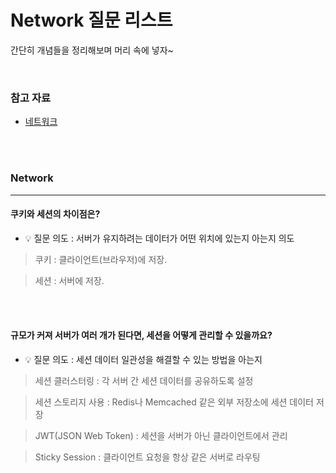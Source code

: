 # Network 질문 리스트

간단히 개념들을 정리해보며 머리 속에 넣자~

<br>


### 참고 자료 

- [네트워크](<https://github.com/kim6394/Dev_BasicKnowledge/blob/master/Interview/Interview List.md#네트워크>)

<br>

<br>

### Network

---

####  쿠키와 세션의 차이점은? 

 - 💡 질문 의도 : 서버가 유지하려는 데이터가 어떤 위치에 있는지 아는지 의도

> 쿠키 : 클라이언트(브라우저)에 저장. <br/>

> 세션 : 서버에 저장.

<br/><br/>

####  규모가 커져 서버가 여러 개가 된다면, 세션을 어떻게 관리할 수 있을까요? 
- 💡 질문 의도 : 세션 데이터 일관성을 해결할 수 있는 방법을 아는지

> 세션 클러스터링 : 각 서버 간 세션 데이터를 공유하도록 설정

> 세션 스토리지 사용 : Redis나 Memcached 같은 외부 저장소에 세션 데이터 저장
 
> JWT(JSON Web Token) : 세션을 서버가 아닌 클라이언트에서 관리

> Sticky Session : 클라이언트 요청을 항상 같은 서버로 라우팅

<br/><br/>

